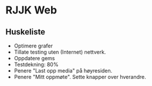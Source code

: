 RJJK Web
========

## Huskeliste

* Optimere grafer
* Tillate testing uten (Internet) nettverk.
* Oppdatere gems
* Testdekning: 80%
* Penere "Last opp media" på høyresiden.
* Penere "Mitt oppmøte".  Sette knapper over hverandre.
